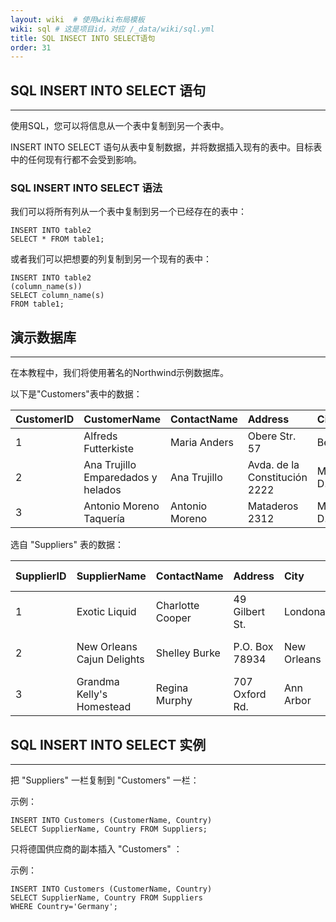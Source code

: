 ```yaml
---
layout: wiki  # 使用wiki布局模板
wiki: sql # 这是项目id，对应 /_data/wiki/sql.yml
title: SQL INSECT INTO SELECT语句
order: 31
---
```


## SQL INSERT INTO SELECT 语句

------

使用SQL，您可以将信息从一个表中复制到另一个表中。

INSERT INTO SELECT 语句从表中复制数据，并将数据插入现有的表中。目标表中的任何现有行都不会受到影响。

### SQL INSERT INTO SELECT 语法

我们可以将所有列从一个表中复制到另一个已经存在的表中：

```
INSERT INTO table2              
SELECT * FROM table1;
```

或者我们可以把想要的列复制到另一个现有的表中：

```
INSERT INTO table2               
(column_name(s))              
SELECT column_name(s)             
FROM table1;
```

## 演示数据库

------

在本教程中，我们将使用著名的Northwind示例数据库。

以下是"Customers"表中的数据：

| CustomerID | CustomerName                       | ContactName    | Address                       | City        | PostalCode | Country |
| :--------- | :--------------------------------- | :------------- | :---------------------------- | :---------- | :--------- | :------ |
| 1          | Alfreds Futterkiste                | Maria Anders   | Obere Str. 57                 | Berlin      | 12209      | Germany |
| 2          | Ana Trujillo Emparedados y helados | Ana Trujillo   | Avda. de la Constitución 2222 | México D.F. | 05021      | Mexico  |
| 3          | Antonio Moreno Taquería            | Antonio Moreno | Mataderos 2312                | México D.F. | 05023      | Mexico  |

选自 "Suppliers" 表的数据：

| SupplierID | SupplierName               | ContactName      | Address        | City        | Postal Code | Country | Phone          |
| :--------- | :------------------------- | :--------------- | :------------- | :---------- | :---------- | :------ | :------------- |
| 1          | Exotic Liquid              | Charlotte Cooper | 49 Gilbert St. | Londona     | EC1 4SD     | UK      | (171) 555-2222 |
| 2          | New Orleans Cajun Delights | Shelley Burke    | P.O. Box 78934 | New Orleans | 70117       | USA     | (100) 555-4822 |
| 3          | Grandma Kelly's Homestead  | Regina Murphy    | 707 Oxford Rd. | Ann Arbor   | 48104       | USA     | (313) 555-5735 |

## SQL INSERT INTO SELECT 实例

------

把 "Suppliers" 一栏复制到 "Customers" 一栏：

示例：

```
INSERT INTO Customers (CustomerName, Country)
SELECT SupplierName, Country FROM Suppliers;
```

只将德国供应商的副本插入 "Customers" ：

示例：

```
INSERT INTO Customers (CustomerName, Country)
SELECT SupplierName, Country FROM Suppliers
WHERE Country='Germany';
```

